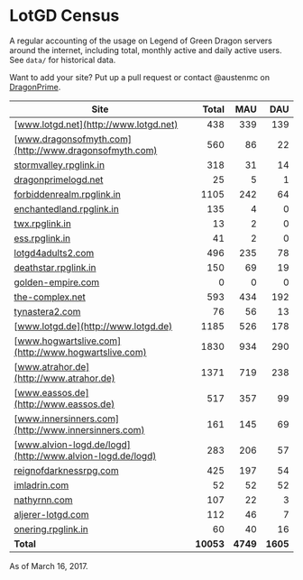 # LotGD Census
A regular accounting of the usage on Legend of Green Dragon servers around the internet, including total, monthly active and daily active users. See `data/` for historical data.

Want to add your site? Put up a pull request or contact @austenmc on [DragonPrime](http://dragonprime.net).


Site | Total | MAU | DAU
--- | ---:| ---:| ---:
[www.lotgd.net](http://www.lotgd.net)|438|339|139
[www.dragonsofmyth.com](http://www.dragonsofmyth.com)|560|86|22
[stormvalley.rpglink.in](http://stormvalley.rpglink.in)|318|31|14
[dragonprimelogd.net](http://dragonprimelogd.net)|25|5|1
[forbiddenrealm.rpglink.in](http://forbiddenrealm.rpglink.in)|1105|242|64
[enchantedland.rpglink.in](http://enchantedland.rpglink.in)|135|4|0
[twx.rpglink.in](http://twx.rpglink.in)|13|2|0
[ess.rpglink.in](http://ess.rpglink.in)|41|2|0
[lotgd4adults2.com](http://lotgd4adults2.com)|496|235|78
[deathstar.rpglink.in](http://deathstar.rpglink.in)|150|69|19
[golden-empire.com](http://golden-empire.com)|0|0|0
[the-complex.net](http://the-complex.net)|593|434|192
[tynastera2.com](http://tynastera2.com)|76|56|13
[www.lotgd.de](http://www.lotgd.de)|1185|526|178
[www.hogwartslive.com](http://www.hogwartslive.com)|1830|934|290
[www.atrahor.de](http://www.atrahor.de)|1371|719|238
[www.eassos.de](http://www.eassos.de)|517|357|99
[www.innersinners.com](http://www.innersinners.com)|161|145|69
[www.alvion-logd.de/logd](http://www.alvion-logd.de/logd)|283|206|57
[reignofdarknessrpg.com](http://reignofdarknessrpg.com)|425|197|54
[imladrin.com](http://imladrin.com)|52|52|52
[nathyrnn.com](http://nathyrnn.com)|107|22|3
[aljerer-lotgd.com](http://aljerer-lotgd.com)|112|46|7
[onering.rpglink.in](http://onering.rpglink.in)|60|40|16
**Total**|**10053**|**4749**|**1605**

As of March 16, 2017.

